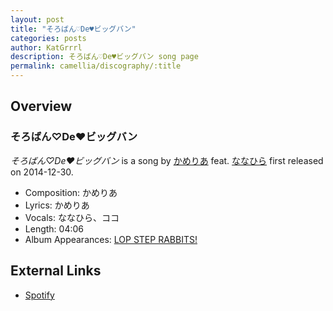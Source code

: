 ```yaml
---
layout: post
title: "そろばん♡De♥ビッグバン"
categories: posts
author: KatGrrrl
description: そろばん♡De♥ビッグバン song page
permalink: camellia/discography/:title
---
```


## Overview

### そろばん♡De♥ビッグバン

*そろばん♡De♥ビッグバン* is a song by [かめりあ](/camellia) feat. [ななひら](#) first released on 2014-12-30.

* Composition: かめりあ
* Lyrics: かめりあ
* Vocals: ななひら、ココ
* Length: 04:06
* Album Appearances: [LOP STEP RABBITS!](/camellia/albums/LOP-STEP-RABBITS!)

## External Links

* [Spotify](https://open.spotify.com/track/0KxtDMLRWVFjg7SJz2JCE7?si=0ed2fdc8ec634d0a)
